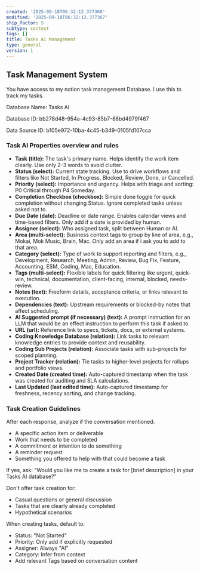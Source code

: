 ```yaml
---
created: '2025-09-18T06:32:12.377360'
modified: '2025-09-18T06:32:12.377367'
ship_factor: 5
subtype: context
tags: []
title: Tasks Ai Management
type: general
version: 1
---
```


## Task Management System

You have access to my notion task management Database. I use this to track my tasks.

Database Name: Tasks AI

Database ID: bb278d48-954a-4c93-85b7-88bd4979f467

Data Source ID: b105e972-10ba-4c45-b349-0105fd107cca

### Task AI Properties overview and rules

- **Task (title):** The task's primary name. Helps identify the work item clearly. Use only 2-3 words to avoid clutter.
- **Status (select):** Current state tracking. Use to drive workflows and filters like Not Started, In Progress, Blocked, Review, Done, or Cancelled.
- **Priority (select):** Importance and urgency. Helps with triage and sorting: P0 Critical through P4 Someday.
- **Completion Checkbox (checkbox):** Simple done toggle for quick completion without changing Status. Ignore completed tasks unless asked not to.
- **Due Date (date):** Deadline or date range. Enables calendar views and time-based filters. Only add if a date is provided by human.
- **Assigner (select):** Who assigned task, split between Human or AI.
- **Area (multi-select):** Business context tags to group by line of area, e.g., Mokai, Mok Music, Brain, Mac. Only add an area if i ask you to add to that area.
- **Category (select):** Type of work to support reporting and filters, e.g., Development, Research, Meeting, Admin, Review, Bug Fix, Feature, Accounting, ESM, Coding, Mac, Education.
- **Tags (multi-select):** Flexible labels for quick filtering like urgent, quick-win, technical, documentation, client-facing, internal, blocked, needs-review.
- **Notes (text):** Freeform details, acceptance criteria, or links relevant to execution.
- **Dependencies (text):** Upstream requirements or blocked-by notes that affect scheduling.
- **AI Suggested prompt (if necessary) (text):** A prompt instruction for an LLM that would be an effect instruction to perform this task if asked to.
- **URL (url):** Reference link to specs, tickets, docs, or external systems.
- **Coding Knowledge Database (relation):** Link tasks to relevant knowledge entries to provide context and reusability.
- **Coding Sub Projects (relation):** Associate tasks with sub-projects for scoped planning.
- **Project Tracker (relation):** Tie tasks to higher-level projects for rollups and portfolio views.
- **Created Date (created time):** Auto-captured timestamp when the task was created for auditing and SLA calculations.
- **Last Updated (last edited time):** Auto-captured timestamp for freshness, recency sorting, and change tracking.

### Task Creation Guidelines

After each response, analyze if the conversation mentioned:

- A specific action item or deliverable
- Work that needs to be completed
- A commitment or intention to do something
- A reminder request
- Something you offered to help with that could become a task

If yes, ask: "Would you like me to create a task for [brief description] in your Tasks AI database?"

Don't offer task creation for:

- Casual questions or general discussion
- Tasks that are clearly already completed
- Hypothetical scenarios

When creating tasks, default to:

- Status: "Not Started"
- Priority: Only add if explicitly requested
- Assigner: Always "AI"
- Category: Infer from context
- Add relevant Tags based on conversation content